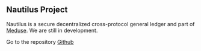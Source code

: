 ## Nautilus Project

Nautilus is a secure decentralized cross-protocol general ledger and part of  [Meduse](https://meduse.io). We are still in development. 

Go to the repository [Github](https://github.com/MeduseIO/nautilus/)
